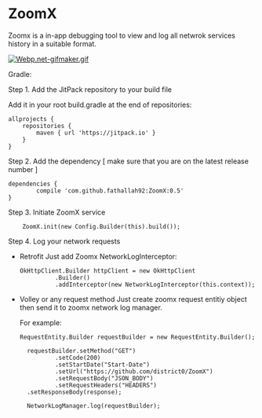 # ZoomX

Zoomx is a in-app debugging tool to view and log all netwrok services history in a suitable format. 

[![Webp.net-gifmaker.gif](https://s17.postimg.org/8gz1mfrin/Webp.net-gifmaker.gif)](https://postimg.org/image/cq3rolurv/)

Gradle:

Step 1. Add the JitPack repository to your build file

Add it in your root build.gradle at the end of repositories:

	allprojects {
		repositories {
			maven { url 'https://jitpack.io' }
		}
	}
  
Step 2. Add the dependency [ make sure that you are on the latest release number ]

	dependencies {
	        compile 'com.github.fathallah92:ZoomX:0.5'
	}
  
Step 3. Initiate ZoomX service

        ZoomX.init(new Config.Builder(this).build());
	
Step 4. Log your network requests 
        
- Retrofit
	  Just add Zoomx NetworkLogInterceptor:
	  
	  OkHttpClient.Builder httpClient = new OkHttpClient
                .Builder()
                .addInterceptor(new NetworkLogInterceptor(this.context));
		
- Volley or any request method 
	  Just create zoomx request entitiy object then send it to zoomx network log manager. 
	  
	For example: 
	
	  RequestEntity.Builder requestBuilder = new RequestEntity.Builder();

        requestBuilder.setMethod("GET")
                .setCode(200)
                .setStartDate("Start-Date")
                .setUrl("https://github.com/district0/ZoomX")
                .setRequestBody("JSON_BODY")
                .setRequestHeaders("HEADERS")
		.setResponseBody(response);

        NetworkLogManager.log(requestBuilder);
  
